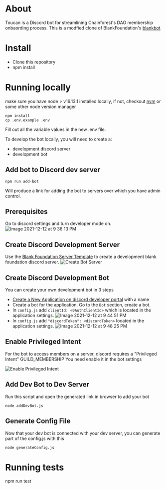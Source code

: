 # About

Toucan is a Discord bot for streamlining Chainforest's DAO membership onbaording process. This is a modfied clone of BlankFoundation's [blankbot](https://github.com/BlankFoundation/blankbot)

# Install

- Clone this repository
- npm install

# Running locally

make sure you have node > v16.13.1 installed locally, if not, checkout [nvm](https://github.com/nvm-sh/nvm) or some other node version manager

```
npm install
cp .env.example .env
```

Fill out all the variable values in the new .env file.

To develop the bot locally, you will need to create a:

- development discord server
- development bot

## Add bot to Discord dev server

`npm run add-bot`

Will produce a link for adding the bot to servers over which you have admin control.

## Prerequisites

Go to discord settings and turn developer mode on.
![Image 2021-12-12 at 9 36 13 PM](https://user-images.githubusercontent.com/2502947/145743785-75957609-0f12-43e0-b9b2-b7d2c838a9f2.jpg)

## Create Discord Development Server

Use the [Blank Foundation Server Template](https://discord.new/xxbhaey7szrC) to create a development blank foundation discord server.
![Create Bot Server](docs/img/CreateDevBot.gif)

## Create Discord Development Bot

You can create your own development bot in 3 steps

- [Create a New Application on discord developer portal](https://discord.com/developers/applications) with a name
- Create a bot for the application. Go to the `Bot` section, create a bot.
- In `config.js` add `clientId: <0AuthClientId>` which is located in the application settings.
  ![Image 2021-12-12 at 9 44 51 PM](https://user-images.githubusercontent.com/2502947/145744475-a9d71ac9-f0f6-4667-94c9-304b585e4fdf.jpg)
- In `config.js` add `"discordToken": <discordToken>` located in the application settings.
  ![Image 2021-12-12 at 9 48 25 PM](https://user-images.githubusercontent.com/2502947/145744771-ac3e62cb-e4f3-4604-b6e4-322fad977716.jpg)

## Enable Privileged Intent

For the bot to access members on a server, discord requires a "Privileged Intent" GUILD_MEMBERSHIP
You need enable it in the bot settings

![Enable Privileged Intent](docs/img/EnablePrivilegedIntent.gif)

## Add Dev Bot to Dev Server

Run this script and open the generated link in browser to add your bot

```
node addDevBot.js
```

## Generate Config File

Now that your dev bot is connected with your dev server, you can generate part of the config.js with this

```
node generateConfig.js
```

# Running tests

npm run test
